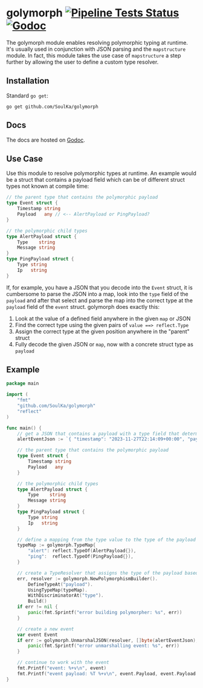 # golymorph [![Pipeline Tests Status](https://github.com/SoulKa/golymorph/actions/workflows/go-test.yaml/badge.svg)](https://github.com/SoulKa/golymorph/actions/workflows/go-test.yaml) [![Godoc](https://godoc.org/github.com/SoulKa/golymorph?status.svg)](https://godoc.org/github.com/SoulKa/golymorph)

The golymorph module enables resolving polymorphic typing at runtime. It's usually used in
conjunction with JSON parsing and the `mapstructure` module. In fact, this module takes the use case
of `mapstructure` a step further by allowing the user to define a custom type resolver.

## Installation

Standard `go get`:

```shell
go get github.com/SoulKa/golymorph
```

## Docs

The docs are hosted on [Godoc](http://godoc.org/github.com/SoulKa/golymorph).

## Use Case

Use this module to resolve polymorphic types at runtime. An example would be a struct that contains
a payload field which can be of different struct types not known at compile time:

```go
// the parent type that contains the polymorphic payload
type Event struct {
	Timestamp string
	Payload   any // <-- AlertPayload or PingPayload?
}

// the polymorphic child types
type AlertPayload struct {
	Type    string
	Message string
}
type PingPayload struct {
	Type string
	Ip   string
}
```

If, for example, you have a JSON that you decode into the `Event` struct, it is cumbersome to parse the JSON into a map, look into the `type` field of the `payload` and after that select and parse the map into the correct type at the `payload` field of the `event` struct.
golymorph does exactly this:

1. Look at the value of a defined field anywhere in the given `map` or JSON
2. Find the correct type using the given pairs of `value ==> reflect.Type`
3. Assign the correct type at the given position anywhere in the "parent" struct
4. Fully decode the given JSON or `map`, now with a concrete struct type as `payload`

## Example

```go
package main

import (
	"fmt"
	"github.com/SoulKa/golymorph"
	"reflect"
)

func main() {
	// get a JSON that contains a payload with a type field that determines the type of the payload
	alertEventJson := `{ "timestamp": "2023-11-27T22:14:09+00:00", "payload": { "type": "alert", "message": "something is broken!" } }`

	// the parent type that contains the polymorphic payload
	type Event struct {
		Timestamp string
		Payload   any
	}

	// the polymorphic child types
	type AlertPayload struct {
		Type    string
		Message string
	}
	type PingPayload struct {
		Type string
		Ip   string
	}

	// define a mapping from the type value to the type of the payload
	typeMap := golymorph.TypeMap{
		"alert": reflect.TypeOf(AlertPayload{}),
		"ping":  reflect.TypeOf(PingPayload{}),
	}

	// create a TypeResolver that assigns the type of the payload based on the type field
	err, resolver := golymorph.NewPolymorphismBuilder().
		DefineTypeAt("payload").
		UsingTypeMap(typeMap).
		WithDiscriminatorAt("type").
		Build()
	if err != nil {
		panic(fmt.Sprintf("error building polymorpher: %s", err))
	}

	// create a new event
	var event Event
	if err := golymorph.UnmarshalJSON(resolver, []byte(alertEventJson), &event); err != nil {
		panic(fmt.Sprintf("error unmarshalling event: %s", err))
	}

	// continue to work with the event
	fmt.Printf("event: %+v\n", event)
	fmt.Printf("event payload: %T %+v\n", event.Payload, event.Payload.(AlertPayload))
}
```

